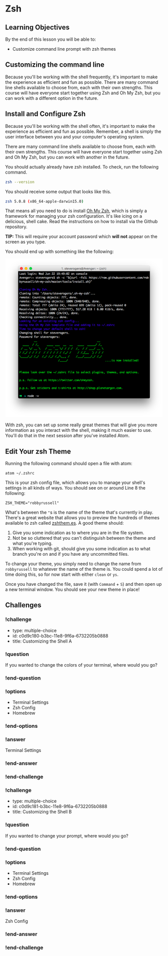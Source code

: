 # Zsh

## Learning Objectives

By the end of this lesson you will be able to:

* Customize command line prompt with zsh themes

## Customizing the command line

Because you'll be working with the shell frequently, it's important to make the experience as efficient and fun as possible. There are many command line shells available to choose from, each with their own strengths. This course will have everyone start together using Zsh and Oh My Zsh, but you can work with a different option in the future.


## Install and Configure Zsh

Because you'll be working with the shell often, it's important to make the experience as efficient and fun as possible. Remember, a shell is simply the user interface between you and your computer's operating system.

There are many command line shells available to choose from, each with their own strengths. This course will have everyone start together using Zsh and Oh My Zsh, but you can work with another in the future.

You should actually already have zsh installed. To check, run the following command.

```bash
zsh --version
```

You should receive some output that looks like this.

```bash
zsh 5.0.8 (x86_64-apple-darwin15.0)
```

That means all you need to do is install [Oh My Zsh](https://github.com/robbyrussell/oh-my-zsh), which is simply a framework for managing your zsh configuration. It's like icing on a delicious, shell cake. Read the instructions on how to install via the Github repository.

**TIP:** This will require your account password which **will not** appear on the screen as you type.

You should end up with something like the following:

![](./images/oh-my-zsh-intro.png)

With zsh, you can set up some really great themes that will give you more information as you interact with the shell, making it much easier to use. You'll do that in the next session after you've installed Atom.

## Edit Your zsh Theme

Running the following command should open a file with atom:

```
atom ~/.zshrc
```

This is your zsh config file, which allows you to manage your shell's settings in all kinds of ways. You should see on or around Line 8 the following:

```
ZSH_THEME="robbyrussell"
```

What's between the `"`s is the name of the theme that's currently in play. There's a great website that allows you to preview the hundreds of themes available to zsh called [zshthem.es](http://zshthem.es/). A good theme should:

1. Give you some indication as to where you are in the file system.
1. Not be so cluttered that you can't distinguish between the theme and what you're typing.
1. When working with git, should give you some indication as to what branch you're on and if you have any uncommitted files.

To change your theme, you simply need to change the name from `robbyrussell` to whatever the name of the theme is. You could spend a lot of time doing this, so for now start with either `clean` or `ys`.

Once you have changed the file, save it (with `Command` + `S`) and then open up a new terminal window. You should see your new theme in place!



## Challenges

<!-- Question -->

### !challenge

* type: multiple-choice
* id: c0d9c180-b3bc-11e8-9f6a-6732205b0888
* title: Customizing the Shell A

### !question

If you wanted to change the colors of your terminal, where would you go?

### !end-question

### !options

* Terminal Settings
* Zsh Config
* Homebrew

### !end-options

### !answer

Terminal Settings

### !end-answer

### !end-challenge

<!-- Question -->

### !challenge

* type: multiple-choice
* id: c0d9c181-b3bc-11e8-9f6a-6732205b0888
* title: Customizing the Shell B

### !question

If you wanted to change your prompt, where would you go?

### !end-question

### !options

* Terminal Settings
* Zsh Config
* Homebrew

### !end-options

### !answer

Zsh Config

### !end-answer

### !end-challenge
